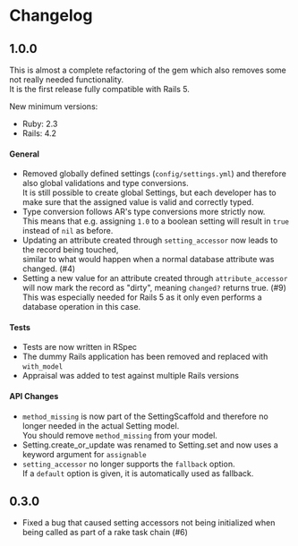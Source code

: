 # Changelog

## 1.0.0

This is almost a complete refactoring of the gem which also removes some not really needed functionality.  
It is the first release fully compatible with Rails 5.  

New minimum versions:

* Ruby: 2.3
* Rails: 4.2

#### General

* Removed globally defined settings (`config/settings.yml`) and therefore also global validations and type conversions.  
  It is still possible to create global Settings, but each developer has to make sure that the assigned
  value is valid and correctly typed.
* Type conversion follows AR's type conversions more strictly now.  
  This means that e.g. assigning `1.0` to a boolean setting will result in `true` instead of `nil` as before.
* Updating an attribute created through `setting_accessor` now leads to the record being touched,  
  similar to what would happen when a normal database attribute was changed. (#4)
* Setting a new value for an attribute created through `attribute_accessor` will now mark
  the record as "dirty", meaning `changed?` returns true. (#9)  
  This was especially needed for Rails 5 as it only even performs a database operation in this case.  

#### Tests

* Tests are now written in RSpec
* The dummy Rails application has been removed and replaced with `with_model`
* Appraisal was added to test against multiple Rails versions

#### API Changes

* `method_missing` is now part of the SettingScaffold and therefore no longer needed in the actual Setting model.  
   You should remove `method_missing` from your model.
* Setting.create_or_update was renamed to Setting.set and now uses a keyword argument for `assignable`
* `setting_accessor` no longer supports the `fallback` option.  
   If a `default` option is given, it is automatically used as fallback.

## 0.3.0

* Fixed a bug that caused setting accessors not being initialized when being called as part of a rake task chain (#6)

